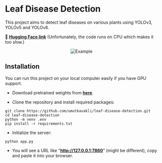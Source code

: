 # Leaf Disease Detection

This project aims to detect leaf diseases on various plants using YOLOv3, YOLOv5 and YOLOv8.

🤗 [<b>Hugging Face link</b>](https://huggingface.co/spaces/umutkavakli/leaf-disease-detection) (Unfortunately, the code runs on CPU which makes it too slow.)

<center>  <img src="/home/umut/leaf-disease-detection/.test-images/image.png" alt="Example"> </center>

## Installation
You can run this project on your local computer easily if you have GPU support.

* Download pretrained weights from [<b>here</b>](https://drive.google.com/drive/folders/1I94RbtbR1rk3a2DBYy6ZOQxbbR8V3gyp?usp=sharing).

* Clone the repository and install required packages:

```
git clone https://github.com/umutkavakli/leaf-disease-detection.git
cd leaf-disease-detection
python -m venv .env
pip install -r requirements.txt
```
* Initialize the server:

```
python app.py
```

* You will see a URL like "<b>http://127.0.0.1:7860</b>" (might be different), copy and paste it into your browser.



